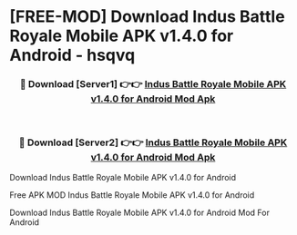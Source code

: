 # [FREE-MOD] Download Indus Battle Royale Mobile APK v1.4.0 for Android - hsqvq


<div align="center">
<h3>🔴 Download [Server1] 👉👉 <a href="https://apk-comot.site?title=Indus_Battle_Royale_Mobile_APK_v1.4.0_for_Android">Indus Battle Royale Mobile APK v1.4.0 for Android Mod Apk</a></h3><br>

<h3>🔴 Download [Server2] 👉👉 <a href="https://apk-comot.site?title=Indus_Battle_Royale_Mobile_APK_v1.4.0_for_Android">Indus Battle Royale Mobile APK v1.4.0 for Android Mod Apk</a></h3>
</div>



Download Indus Battle Royale Mobile APK v1.4.0 for Android 

Free APK MOD Indus Battle Royale Mobile APK v1.4.0 for Android 

Download Indus Battle Royale Mobile APK v1.4.0 for Android Mod For Android
